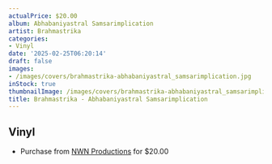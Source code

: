 ```yaml
---
actualPrice: $20.00
album: Abhabaniyastral Samsarimplication
artist: Brahmastrika
categories:
- Vinyl
date: '2025-02-25T06:20:14'
draft: false
images:
- /images/covers/brahmastrika-abhabaniyastral_samsarimplication.jpg
inStock: true
thumbnailImage: /images/covers/brahmastrika-abhabaniyastral_samsarimplication-thumb.jpg
title: Brahmastrika - Abhabaniyastral Samsarimplication
---
```


## Vinyl
* Purchase from [NWN Productions](http://shop.nwnprod.com/index.php?route=product/product&path=75&product_id=59516&sort=pd.name&order=ASC) for $20.00
